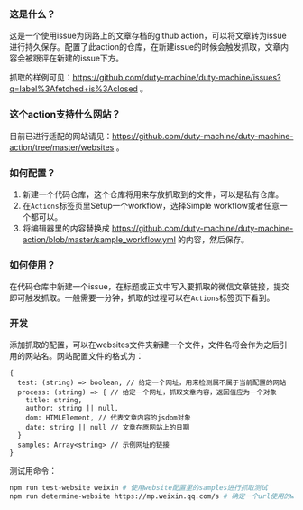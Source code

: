 ### 这是什么？

这是一个使用issue为网路上的文章存档的github action，可以将文章转为issue进行持久保存。配置了此action的仓库，在新建issue的时候会触发抓取，文章内容会被跟评在新建的issue下方。

抓取的样例可见：https://github.com/duty-machine/duty-machine/issues?q=label%3Afetched+is%3Aclosed 。

### 这个action支持什么网站？

目前已进行适配的网站请见：https://github.com/duty-machine/duty-machine-action/tree/master/websites 。

### 如何配置？

1. 新建一个代码仓库，这个仓库将用来存放抓取到的文件，可以是私有仓库。
2. 在`Actions`标签页里Setup一个workflow，选择Simple workflow或者任意一个都可以。
3. 将编辑器里的内容替换成 https://github.com/duty-machine/duty-machine-action/blob/master/sample_workflow.yml 的内容，然后保存。

### 如何使用？

在代码仓库中新建一个issue，在标题或正文中写入要抓取的微信文章链接，提交即可触发抓取。一般需要一分钟，抓取的过程可以在`Actions`标签页下看到。

### 开发

添加抓取的配置，可以在websites文件夹新建一个文件，文件名将会作为之后引用的网站名。网站配置文件的格式为：
```
{
  test: (string) => boolean, // 给定一个网址，用来检测属不属于当前配置的网站
  process: (string) => { // 给定一个网址，抓取文章内容，返回值应为一个对象
    title: string,
    author: string || null,
    dom: HTMLElement, // 代表文章内容的jsdom对象
    date: string || null // 文章在原网站上的日期
  }
  samples: Array<string> // 示例网址的链接
}
```

测试用命令：
```bash
npm run test-website weixin # 使用website配置里的samples进行抓取测试
npm run determine-website https://mp.weixin.qq.com/s # 确定一个url使用的website
```